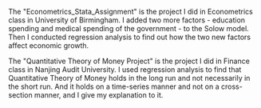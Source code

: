 The "Econometrics_Stata_Assignment" is the project I did in Econometrics class in University of Birmingham. I added two more factors - education spending and medical spending of the government - to the Solow model. Then I conducted regression analysis to find out how the two new factors affect economic growth.

The "Quantitative Theory of Money Project" is the project I did in Finance class in Nanjing Audit University. I used regression analysis to find that Quantitative Theory of Money holds in the long run and not necessarily in the short run. And it holds on a time-series manner and not on a cross-section manner, and I give my explanation to it.
